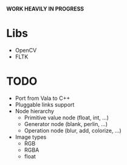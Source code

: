 
**WORK HEAVILY IN PROGRESS**

# Libs
* OpenCV
* FLTK

# TODO
* Port from Vala to C++
* Pluggable links support
* Node hierarchy
	* Primitive value node (float, int, ...)
	* Generator node (blank, perlin, ...)
	* Operation node (blur, add, colorize, ...)
* Image types
	* RGB
	* RGBA
	* float

